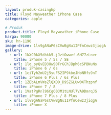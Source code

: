 ```yaml
---
layout: produk-casinghp
title: Floyd Mayweather iPhone Case
categories: apple

# Produk
product-title: Floyd Mayweather iPhone Case
harga: 90000
sku: hn-1196
image-drive: 1lv9gANaP6sCVwBgNu1IPfnCewz3jiqgA
gallery:
  - url: 1kXC0kX5dhkk5-jJztOwwef-6H77zLner
    title: iPhone 5 / 5s / SE
  - url: 1lo_pyQvED3OwS0FrGChJBph6cSPBNuNs
    title: iPhone 6 / 6s
  - url: 1ciTyh2mU2j5suFS2IP9kbeJHoNRfs9nT
    title: iPhone 6 Plus / 6s Plus
  - url: 1ZEbALmVWsZlQXDO_D9SZGLUw0XThzpnf
    title: iPhone 7 / 8
  - url: 1VatPgRnl96CgC0JM1tLNUl7VA9DmrqJS
    title: iPhone 7 Plus / 8 Plus
  - url: 1lv9gANaP6sCVwBgNu1IPfnCewz3jiqgA
    title: iPhone X
---
```

